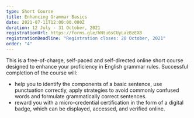 ```yaml
---
type: Short Course
title: Enhancing Grammar Basics
date: 2021-07-11T12:00:00.000Z
duration: 12 July - 31 October, 2021
registrationUrl: https://forms.gle/hNtu6sCUyLazBzEX8
registrationDeadline: "Registration closes: 20 October, 2021"
order: "4"
---
```


This is a free-of-charge, self-paced and self-directed online short
course designed to enhance your proficiency in English grammar
rules. Successful completion of the course will:

- help you to identify the components of a basic sentence, use punctuation correctly, apply strategies to avoid commonly confused words and formulate grammatically correct sentences.
- reward you with a micro-credential certification in the form of a digital badge, which can be displayed, accessed, and verified online.
